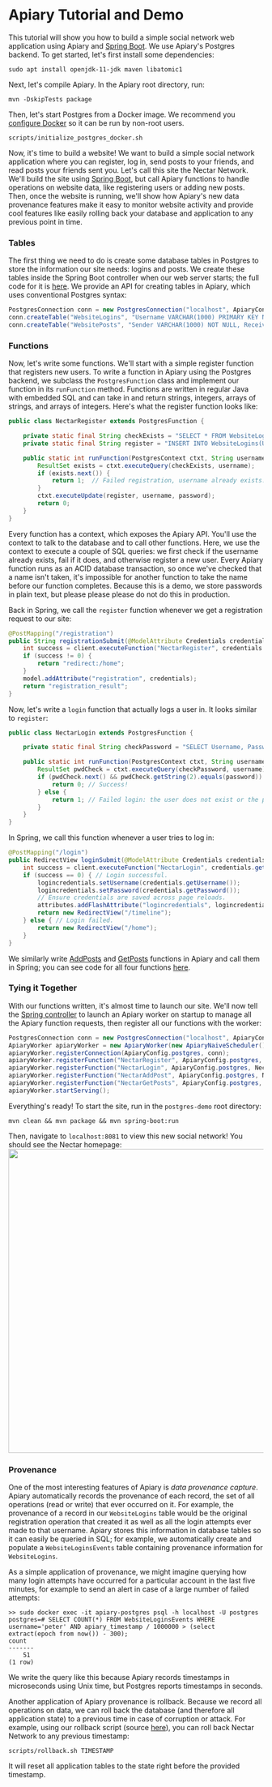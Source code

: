# Apiary Tutorial and Demo

This tutorial will show you how to build a simple social network
web application using Apiary and [Spring Boot](https://spring.io/projects/spring-boot).
We use Apiary's Postgres backend.
To get started, let's first install some dependencies:

```shell
sudo apt install openjdk-11-jdk maven libatomic1
```

Next, let's compile Apiary. In the Apiary root directory, run:

```shell
mvn -DskipTests package
```

Then, let's start Postgres from a Docker image. We recommend you [configure Docker](https://docs.docker.com/engine/install/linux-postinstall/) so it can be run by non-root users.

```shell
scripts/initialize_postgres_docker.sh
```

Now, it's time to build a website!
We want to build a simple social network application where you can
register, log in, send posts to your friends, and read
posts your friends sent you.  Let's call this site the Nectar Network.
We'll build the site using [Spring Boot](https://spring.io/projects/spring-boot),
but call Apiary functions to handle operations on website data,
like registering users or adding new posts.
Then, once the website is running,
we'll show how Apiary's new data provenance features make it easy
to monitor website activity and provide
cool features like easily rolling back
your database and application to any previous point in time.

### Tables 
The first thing we need to do is  create some database tables in Postgres
to store the information our site needs: logins and posts.
We create these tables inside the Spring Boot controller
when our web server starts;
the full code for it is [here](src/main/java/org/dbos/apiary/postgresdemo/NectarController.java).
We provide an API for creating tables in Apiary, which uses
conventional Postgres syntax:

```java
PostgresConnection conn = new PostgresConnection("localhost", ApiaryConfig.postgresPort);
conn.createTable("WebsiteLogins", "Username VARCHAR(1000) PRIMARY KEY NOT NULL, Password VARCHAR(1000) NOT NULL");
conn.createTable("WebsitePosts", "Sender VARCHAR(1000) NOT NULL, Receiver VARCHAR(1000) NOT NULL, PostText VARCHAR(10000) NOT NULL");
```

### Functions

Now, let's write some functions.
We'll start with a simple register function that registers new users.
To write a function in Apiary using the Postgres backend,
we subclass the `PostgresFunction` class
and implement our function in its `runFunction` method.
Functions are written in regular Java with
embedded SQL and can take in and return
strings, integers, arrays of strings, and arrays of integers.
Here's what the register function looks like:

```java
public class NectarRegister extends PostgresFunction {

    private static final String checkExists = "SELECT * FROM WebsiteLogins WHERE Username=?";
    private static final String register = "INSERT INTO WebsiteLogins(Username, Password) VALUES (?, ?);";

    public static int runFunction(PostgresContext ctxt, String username, String password) throws SQLException {
        ResultSet exists = ctxt.executeQuery(checkExists, username);
        if (exists.next()) {
            return 1;  // Failed registration, username already exists.
        }
        ctxt.executeUpdate(register, username, password);
        return 0;
    }
}

```

Every function has a context, which exposes the
Apiary API.  You'll use the context to talk to the database
and to call other functions.  Here, we use the context to execute
a couple of SQL queries: we first check if the username already exists,
fail if it does, and otherwise register a new user.
Every Apiary function runs as an ACID database transaction,
so once we've checked that a name isn't taken, it's impossible
for another function to take the name before our function completes.
Because this is a demo, we store passwords in plain text,
but please please please do not do this in production.

Back in Spring, we call the `register` function
whenever we get a registration request to our site:
```java
@PostMapping("/registration")
public String registrationSubmit(@ModelAttribute Credentials credentials, Model model) throws IOException {
    int success = client.executeFunction("NectarRegister", credentials.getUsername(), credentials.getPassword()).getInt();
    if (success != 0) {
        return "redirect:/home";
    }
    model.addAttribute("registration", credentials);
    return "registration_result";
}
```

Now, let's write a `login` function that actually logs a user in.
It looks similar to `register`:

```java
public class NectarLogin extends PostgresFunction {

    private static final String checkPassword = "SELECT Username, Password FROM WebsiteLogins WHERE Username=?";

    public static int runFunction(PostgresContext ctxt, String username, String password) throws SQLException {
        ResultSet pwdCheck = ctxt.executeQuery(checkPassword, username);
        if (pwdCheck.next() && pwdCheck.getString(2).equals(password)) {
            return 0; // Success!
        } else {
            return 1; // Failed login: the user does not exist or the password is wrong.
        }
    }
}
```

In Spring, we call this function whenever a user tries to log in:

```java
@PostMapping("/login")
public RedirectView loginSubmit(@ModelAttribute Credentials credentials, @ModelAttribute("logincredentials") Credentials logincredentials, RedirectAttributes attributes) throws InvalidProtocolBufferException {
    int success = client.executeFunction("NectarLogin", credentials.getUsername(), credentials.getPassword()).getInt();
    if (success == 0) { // Login successful.
        logincredentials.setUsername(credentials.getUsername());
        logincredentials.setPassword(credentials.getPassword());
        // Ensure credentials are saved across page reloads.
        attributes.addFlashAttribute("logincredentials", logincredentials);
        return new RedirectView("/timeline");
    } else { // Login failed.
        return new RedirectView("/home");
    }
}
```

We similarly write [AddPosts](src/main/java/org/dbos/apiary/postgresdemo/functions/NectarAddPost.java)
and [GetPosts](src/main/java/org/dbos/apiary/postgresdemo/functions/NectarGetPosts.java)
functions in Apiary and call them in Spring;
you can see code for all four functions [here](src/main/java/org/dbos/apiary/postgresdemo/functions).

### Tying it Together

With our functions written, it's almost time to launch our site.
We'll now tell the [Spring controller](src/main/java/org/dbos/apiary/postgresdemo/NectarController.java)
to launch an Apiary worker on startup to manage all the Apiary function requests,
then register all our functions with the worker:

```java
PostgresConnection conn = new PostgresConnection("localhost", ApiaryConfig.postgresPort, "postgres", "postgres", "dbos");
ApiaryWorker apiaryWorker = new ApiaryWorker(new ApiaryNaiveScheduler(), 4, ApiaryConfig.postgres, ApiaryConfig.provenanceDefaultAddress);
apiaryWorker.registerConnection(ApiaryConfig.postgres, conn);
apiaryWorker.registerFunction("NectarRegister", ApiaryConfig.postgres, NectarRegister::new);
apiaryWorker.registerFunction("NectarLogin", ApiaryConfig.postgres, NectarLogin::new);
apiaryWorker.registerFunction("NectarAddPost", ApiaryConfig.postgres, NectarAddPost::new);
apiaryWorker.registerFunction("NectarGetPosts", ApiaryConfig.postgres, NectarGetPosts::new);
apiaryWorker.startServing();

```

Everything's ready!  To start the site, run in the `postgres-demo` root directory:

    mvn clean && mvn package && mvn spring-boot:run

Then, navigate to `localhost:8081` to view this new social network! You should see the Nectar homepage:
<img src="https://storage.googleapis.com/apiary_public/nectar_network_homepage.png" width="600">

### Provenance

One of the most interesting features of Apiary is _data provenance capture_.
Apiary automatically records the provenance of each record,
the set of all operations (read or write) that ever occurred on it.
For example, the provenance of a record in our `WebsiteLogins` table
would be the original registration operation that created it
as well as all the login attempts ever made to that username.
Apiary stores this information in database tables so it can easily
be queried in SQL; for example, we automatically create and populate
a `WebsiteLoginsEvents` table containing provenance information
for `WebsiteLogins`.

As a simple application of provenance, we might imagine querying
how many login attempts have occurred for a particular account in the last
five minutes,  for example to send an alert in case of a large
number of failed attempts:


```postgresql
>> sudo docker exec -it apiary-postgres psql -h localhost -U postgres
postgres=# SELECT COUNT(*) FROM WebsiteLoginsEvents WHERE username='peter' AND apiary_timestamp / 1000000 > (select extract(epoch from now()) - 300);
count
-------
    51
(1 row)
```
We write the query like this because Apiary records timestamps in
microseconds using Unix time, but Postgres reports timestamps in seconds.

Another application of Apiary provenance is rollback.  Because we
record all operations on data, we can roll back the database
(and therefore all application state) to a previous time
in case of corruption or attack.  For example, using our rollback
script (source [here](src/main/java/org/dbos/apiary/postgresdemo/executable/RollbackExecutable.java)), you can roll back Nectar Network to
any previous timestamp:

    scripts/rollback.sh TIMESTAMP

It will reset all application tables to the state right before the provided timestamp.
